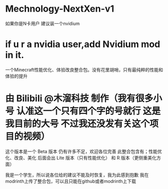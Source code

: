 # Mechnology-NextXen-v1
如果你是N卡用户 建议装一个nvidium
# if u r a nvidia user,add Nvidium mod in it.

一个Minecraft性能优化、体验改良整合包。没有花里胡哨，只有最纯粹的性能和体验的提升
# 由 Bilibili @木溜科技 制作（我有很多小号 认准这一个只有四个字的号就行 这是我目前的大号 不过我还没发有关这个项目的视频）
这个版本是一个 Beta 版本 仍有许多不足，欢迎各位完善
此整合包含有；性能优化、改良、美化
后面会出 Lite 版本（只有性能优化） 和 R 版本（更侧重美化方面）

我是一个学生，所以说各位给的建议不能及时恢复，我为此感到抱歉
我在modrinth上传了整合包，可以且只能在github或者modrinth上下载
